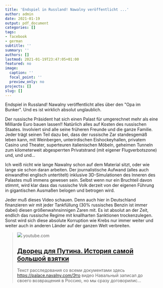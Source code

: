 ```yaml
---
title: 'Endspiel in Russland! Nawalny veröffentlicht ...'
author: admin
date: 2021-01-19
output: pdf_document
categories: []
tags:
- facebook
- german
subtitle: ''
summary: ''
authors: []
lastmod: 2021-01-19T23:47:05+01:00
featured: no
image:
  caption: ''
  focal_point: ''
  preview_only: no
projects: []
slug: []
---
```

Endspiel in Russland! Nawalny veröffentlicht alles über den "Opa im Bunker". Und es ist wirklich absolut unglaublich.

Der russische Präsident hat sich einen Palast für umgerechnet mehr als eine Milliarde Euro bauen lassen!! Natürlich alles auf Kosten des russischen Staates. Involviert sind alle seine früheren Freunde und die ganze Familie. Jeder trägt seinen Teil dazu bei, dass der russische Zar standesgemäß leben kann, mit Weinbergen, unterirdischen Eishockeyhallen, privatem Casino und Theater, superteuren italienischen Möbeln, geheimen Tunneln zum kilometerweit abgesperrten Privatstrand (mit eigener Flugverbotszone) und, und und...

Ich weiß nicht wie lange Nawalny schon auf dem Material sitzt, oder wie lange sie schon daran arbeiten. Der journalistische Aufwand (alles auch einwandfrei englisch untertitelt) inklusive 3D-Simulationen des Inneren des Palastes muß immens gewesen sein. Selbst wenn nur ein Bruchteil davon stimmt, wird klar dass das russische Volk derzeit von der eigenen Führung in gigantischen Ausmaßen belogen und betrogen wird. 

Jeder muß dieses Video schauen. Denn auch hier in Deutschland finanzieren wir mit jeder Tankfüllung (30% russisches Benzin ist immer dabei) diesen größenwahnsinnigen Zaren mit. Es ist absolut an der Zeit, endlich das russische Regime mit knallharten Sanktionen trockenzulegen. Sonst wird sich diese absolute Korruption wie Krebs nur immer weiter und weiter auch in anderen Länder auf der ganzen Welt verbreiten.
> [![](https://i.ytimg.com/vi/ipAnwilMncI/maxresdefault.jpg)](https://www.youtube.com/watch?v=ipAnwilMncI)
> youtube.com
> ## [Дворец для Путина. История самой большой взятки](https://www.youtube.com/watch?v=ipAnwilMncI)
>
>Текст расследования со всеми документами здесь https://palace.navalny.com/Это видео Навальный записал до своего возвращения в Россию, но мы сразу договорилис...

